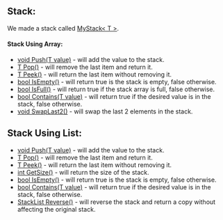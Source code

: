 ## Stack:
We made a stack called [MyStack< T >](https://github.com/Daniel-WORK-GH/teaching_data_structures/blob/master/teaching_data_structures/Stack/MyStack.cs). 


#### Stack Using Array: 
- [void Push(T value)](https://github.com/Daniel-WORK-GH/teaching_data_structures/blob/a7f4c9c6eef2c27b7a61a05b8faaf4cdacf092fc/teaching_data_structures/Stack/MyStack.cs#L12) -
  will add the value to the stack.
- [T Pop()](https://github.com/Daniel-WORK-GH/teaching_data_structures/blob/a7f4c9c6eef2c27b7a61a05b8faaf4cdacf092fc/teaching_data_structures/Stack/MyStack.cs#L18) -
  will remove the last item and return it.
- [T Peek()](https://github.com/Daniel-WORK-GH/teaching_data_structures/blob/a7f4c9c6eef2c27b7a61a05b8faaf4cdacf092fc/teaching_data_structures/Stack/MyStack.cs#L25) -
  will return the last item without removing it.
- [bool IsEmpty()](https://github.com/Daniel-WORK-GH/teaching_data_structures/blob/a7f4c9c6eef2c27b7a61a05b8faaf4cdacf092fc/teaching_data_structures/Stack/MyStack.cs#L25) -
  will return true is the stack is empty, false otherwise.
- [bool IsFull()](https://github.com/Daniel-WORK-GH/teaching_data_structures/blob/a7f4c9c6eef2c27b7a61a05b8faaf4cdacf092fc/teaching_data_structures/Stack/MyStack.cs#L35) -
  will return true if the stack array is full, false otherwise.
- [bool Contains(T value)](https://github.com/Daniel-WORK-GH/teaching_data_structures/blob/a7f4c9c6eef2c27b7a61a05b8faaf4cdacf092fc/teaching_data_structures/Stack/MyStack.cs#L40) -
  will return true if the desired value is in the stack, false otherwise.
- [void SwapLast2()](https://github.com/Daniel-WORK-GH/teaching_data_structures/blob/a7f4c9c6eef2c27b7a61a05b8faaf4cdacf092fc/teaching_data_structures/Stack/MyStack.cs#L51) -
  will swap the last 2 elements in the stack.

## Stack Using List:
- [void Push(T value)](https://github.com/Daniel-WORK-GH/teaching_data_structures/blob/570e7a92b918d9d53abe39e7f077fa08dff9455d/teaching_data_structures/Stack/StackList.cs#L14) -
  will add the value to the stack.
- [T Pop()](https://github.com/Daniel-WORK-GH/teaching_data_structures/blob/570e7a92b918d9d53abe39e7f077fa08dff9455d/teaching_data_structures/Stack/StackList.cs#L29) -
  will remove the last item and return it.
- [T Peek()](https://github.com/Daniel-WORK-GH/teaching_data_structures/blob/570e7a92b918d9d53abe39e7f077fa08dff9455d/teaching_data_structures/Stack/StackList.cs#L42) -
  will return the last item without removing it.
- [int GetSize()](https://github.com/Daniel-WORK-GH/teaching_data_structures/blob/570e7a92b918d9d53abe39e7f077fa08dff9455d/teaching_data_structures/Stack/StackList.cs#L53) -
  will return the size of the stack.
- [bool IsEmpty()](https://github.com/Daniel-WORK-GH/teaching_data_structures/blob/570e7a92b918d9d53abe39e7f077fa08dff9455d/teaching_data_structures/Stack/StackList.cs#L58) -
  will return true is the stack is empty, false otherwise.
- [bool Contains(T value)](https://github.com/Daniel-WORK-GH/teaching_data_structures/blob/570e7a92b918d9d53abe39e7f077fa08dff9455d/teaching_data_structures/Stack/StackList.cs#L63) -
  will return true if the desired value is in the stack, false otherwise.
- [StackList<T> Reverse()](https://github.com/Daniel-WORK-GH/teaching_data_structures/blob/570e7a92b918d9d53abe39e7f077fa08dff9455d/teaching_data_structures/Stack/StackList.cs#L82) -
  will reverse the stack and return a copy without affecting the original stack.
